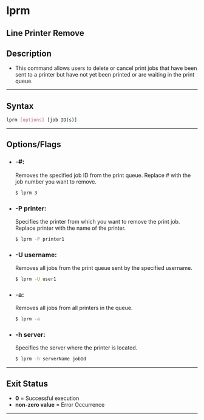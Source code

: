 # lprm
Line Printer Remove
---

## Description
-  This command allows users to delete or cancel print jobs that have been sent to a printer but have not yet been printed or are waiting in the print queue.

---

## Syntax
```bash
lprm [options] [job ID(s)]
```

---

## Options/Flags
- ### -#: 
  Removes the specified job ID from the print queue. Replace # with the job number you want to remove.
    ```bash
    $ lprm 3
    ```   
- ### -P printer: 
  Specifies the printer from which you want to remove the print job. Replace printer with the name of the printer.
    ```bash
    $ lprm -P printer1
    ```
- ### -U username: 
  Removes all jobs from the print queue sent by the specified username.
    ```bash
    $ lprm -U user1
    ```
- ### -a: 
  Removes all jobs from all printers in the queue.
    ```bash
    $ lprm -a
    ```
- ### -h server: 
  Specifies the server where the printer is located.
    ```bash
    $ lprm -h serverName jobId
    ```
---

## Exit Status 
- **0** = Successful execution
- **non-zero value** = Error Occurrence

---